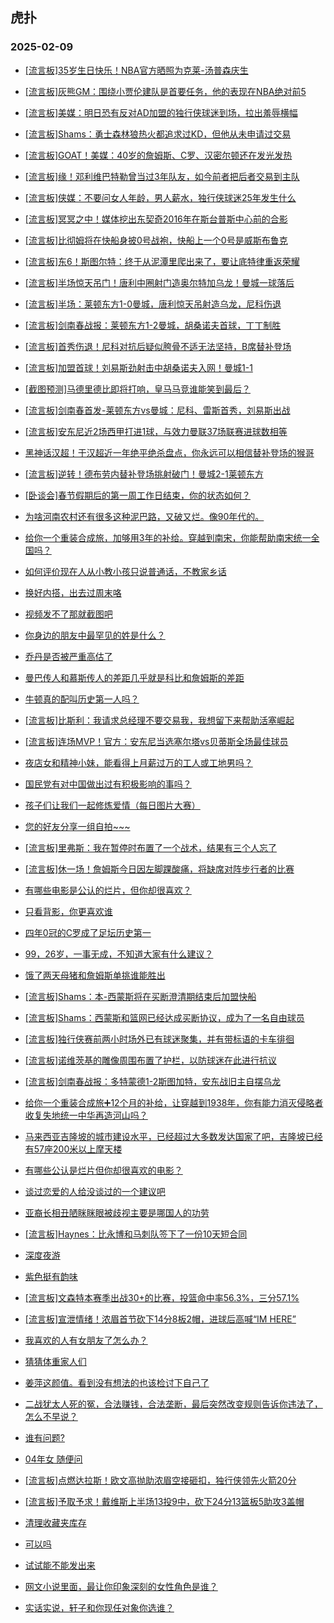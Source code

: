 ## 虎扑 
### 2025-02-09

+ [[流言板]35岁生日快乐！NBA官方晒照为克莱-汤普森庆生](https://bbs.hupu.com/630472485.html)

+ [[流言板]灰熊GM：围绕小贾伦建队是首要任务，他的表现在NBA绝对前5](https://bbs.hupu.com/630472132.html)

+ [[流言板]美媒：明日恐有反对AD加盟的独行侠球迷到场，拉出羞辱横幅](https://bbs.hupu.com/630474345.html)

+ [[流言板]Shams：勇士森林狼热火都追求过KD，但他从未申请过交易](https://bbs.hupu.com/630470265.html)

+ [[流言板]GOAT！美媒：40岁的詹姆斯、C罗、汉密尔顿还在发光发热](https://bbs.hupu.com/630473693.html)

+ [[流言板]缘！邓利维巴特勒曾当过3年队友，如今前者把后者交易到主队](https://bbs.hupu.com/630471122.html)

+ [[流言板]侠媒：不要问女人年龄，男人薪水，独行侠球迷25年发生什么](https://bbs.hupu.com/630474069.html)

+ [[流言板]冥冥之中！媒体挖出东契奇2016年在斯台普斯中心前的合影](https://bbs.hupu.com/630471972.html)

+ [[流言板]比彻姆将在快船身披0号战袍，快船上一个0号是威斯布鲁克](https://bbs.hupu.com/630472428.html)

+ [[流言板]东6！斯图尔特：终于从泥潭里爬出来了，要让底特律重返荣耀](https://bbs.hupu.com/630472177.html)

+ [[流言板]半场惊天吊门！唐利中圈射门造奥尔特加乌龙！曼城一球落后](https://bbs.hupu.com/630471938.html)

+ [[流言板]半场：莱顿东方1-0曼城，唐利惊天吊射造乌龙，尼科伤退](https://bbs.hupu.com/630472447.html)

+ [[流言板]剑南春战报：莱顿东方1-2曼城，胡桑诺夫首球，丁丁制胜](https://bbs.hupu.com/630473342.html)

+ [[流言板]首秀伤退！尼科对抗后疑似胯骨不适无法坚持，B席替补登场](https://bbs.hupu.com/630472004.html)

+ [[流言板]加盟首球！刘易斯劲射击中胡桑诺夫入网！曼城1-1](https://bbs.hupu.com/630472805.html)

+ [[截图预测]马德里德比即将打响，皇马马竞谁能笑到最后？](https://bbs.hupu.com/630467208.html)

+ [[流言板]剑南春首发-莱顿东方vs曼城：尼科、雷斯首秀，刘易斯出战](https://bbs.hupu.com/630470958.html)

+ [[流言板]安东尼近2场西甲打进1球，与效力曼联37场联赛进球数相等](https://bbs.hupu.com/630472799.html)

+ [黑神话汉超！于汉超近一年绝平绝杀盘点，你永远可以相信替补登场的猴哥](https://bbs.hupu.com/630465857.html)

+ [[流言板]逆转！德布劳内替补登场挑射破门！曼城2-1莱顿东方](https://bbs.hupu.com/630473132.html)

+ [[卧谈会]春节假期后的第一周工作日结束，你的状态如何？](https://bbs.hupu.com/630473131.html)

+ [为啥河南农村还有很多这种泥巴路，又破又烂。像90年代的。](https://bbs.hupu.com/630470291.html)

+ [给你一个重装合成旅，加够用3年的补给。穿越到南宋，你能帮助南宋统一全国吗？](https://bbs.hupu.com/630470585.html)

+ [如何评价现在人从小教小孩只说普通话，不教家乡话](https://bbs.hupu.com/630470811.html)

+ [换好内搭，出去过周末咯](https://bbs.hupu.com/630470419.html)

+ [视频发不了那就截图吧](https://bbs.hupu.com/630474301.html)

+ [你身边的朋友中最罕见的姓是什么？](https://bbs.hupu.com/630470889.html)

+ [乔丹是否被严重高估了](https://bbs.hupu.com/630472044.html)

+ [曼巴传人和慕斯传人的差距几乎就是科比和詹姆斯的差距](https://bbs.hupu.com/630472300.html)

+ [牛顿真的配叫历史第一人吗？](https://bbs.hupu.com/630471183.html)

+ [[流言板]比斯利：我请求总经理不要交易我，我想留下来帮助活塞崛起](https://bbs.hupu.com/630471568.html)

+ [[流言板]连场MVP！官方：安东尼当选塞尔塔vs贝蒂斯全场最佳球员](https://bbs.hupu.com/630474099.html)

+ [夜店女和精神小妹，能看得上月薪过万的工人或工地男吗？](https://bbs.hupu.com/630472399.html)

+ [国民党有对中国做出过有积极影响的事吗？](https://bbs.hupu.com/630472160.html)

+ [孩子们让我们一起修炼爱情（每日图片大赛）](https://bbs.hupu.com/630470990.html)

+ [您的好友分享一组自拍~~~](https://bbs.hupu.com/630473510.html)

+ [[流言板]里弗斯：我在暂停时布置了一个战术，结果有三个人忘了](https://bbs.hupu.com/630474680.html)

+ [[流言板]休一场！詹姆斯今日因左脚踝酸痛，将缺席对阵步行者的比赛](https://bbs.hupu.com/630475359.html)

+ [有哪些电影是公认的烂片，但你却很喜欢？](https://bbs.hupu.com/630473894.html)

+ [只看背影，你更喜欢谁](https://bbs.hupu.com/630473625.html)

+ [四年0冠的C罗成了足坛历史第一](https://bbs.hupu.com/630472147.html)

+ [99，26岁，一事无成，不知道大家有什么建议？](https://bbs.hupu.com/630471633.html)

+ [饿了两天母猪和詹姆斯单挑谁能胜出](https://bbs.hupu.com/630472559.html)

+ [[流言板]Shams：本-西蒙斯将在买断澄清期结束后加盟快船](https://bbs.hupu.com/630475789.html)

+ [[流言板]Shams：西蒙斯和篮网已经达成买断协议，成为了一名自由球员](https://bbs.hupu.com/630475502.html)

+ [[流言板]独行侠赛前两小时场外已有球迷聚集，并有带标语的卡车徘徊](https://bbs.hupu.com/630475615.html)

+ [[流言板]诺维茨基的雕像周围布置了护栏，以防球迷在此进行抗议](https://bbs.hupu.com/630475423.html)

+ [[流言板]剑南春战报：多特蒙德1-2斯图加特，安东战旧主自摆乌龙](https://bbs.hupu.com/630474938.html)

+ [给你一个重装合成旅➕12个月的补给，让穿越到1938年，你有能力消灭侵略者收复失地统一中华再造河山吗？](https://bbs.hupu.com/630473912.html)

+ [马来西亚吉隆坡的城市建设水平，已经超过大多数发达国家了吧，吉隆坡已经有57座200米以上摩天楼](https://bbs.hupu.com/630474215.html)

+ [有哪些公认是烂片但你却很喜欢的电影？ ​](https://bbs.hupu.com/630473392.html)

+ [谈过恋爱的人给没谈过的一个建议吧](https://bbs.hupu.com/630474222.html)

+ [亚裔长相丑陋眯眯眼被歧视主要是哪国人的功劳](https://bbs.hupu.com/630473826.html)

+ [[流言板]Haynes：比永博和马刺队签下了一份10天短合同](https://bbs.hupu.com/630475545.html)

+ [深度夜游](https://bbs.hupu.com/630476087.html)

+ [紫色挺有韵味](https://bbs.hupu.com/630474136.html)

+ [[流言板]文森特本赛季出战30+的比赛，投篮命中率56.3%，三分57.1%](https://bbs.hupu.com/630474656.html)

+ [[流言板]宣泄情绪！浓眉首节砍下14分8板2帽，进球后高喊“IM HERE”](https://bbs.hupu.com/630476808.html)

+ [我喜欢的人有女朋友了怎么办？](https://bbs.hupu.com/630474017.html)

+ [猜猜体重家人们](https://bbs.hupu.com/630475095.html)

+ [姜萍这颜值。看到没有想法的也该检讨下自己了](https://bbs.hupu.com/630475548.html)

+ [二战犹太人死的冤，合法赚钱，合法垄断，最后突然改变规则告诉你违法了，怎么不早说？](https://bbs.hupu.com/630474481.html)

+ [谁有问题?](https://bbs.hupu.com/630475003.html)

+ [04年女 随便问](https://bbs.hupu.com/630475565.html)

+ [[流言板]点燃达拉斯！欧文高抛助浓眉空接砸扣，独行侠领先火箭20分](https://bbs.hupu.com/630477090.html)

+ [[流言板]予取予求！戴维斯上半场13投9中，砍下24分13篮板5助攻3盖帽](https://bbs.hupu.com/630477326.html)

+ [清理收藏夹库存](https://bbs.hupu.com/630475117.html)

+ [可以吗](https://bbs.hupu.com/630475192.html)

+ [试试能不能发出来](https://bbs.hupu.com/630474713.html)

+ [网文小说里面，最让你印象深刻的女性角色是谁？](https://bbs.hupu.com/630475061.html)

+ [实话实说，轩子和你现任对象你选谁？](https://bbs.hupu.com/630475601.html)

